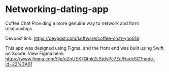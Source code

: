 # Networking-dating-app

Coffee Chat
Providing a more genuine way to network and form relationships.

Devpost link:
https://devpost.com/software/coffee-chat-yno016

This app was designed using Figma, and the front end was built using Swift on Xcode. 
View Figma here: https://www.figma.com/file/oZnUEX7QtnkZLStdyPc7Zc/HackSC?node-id=22%3A61
